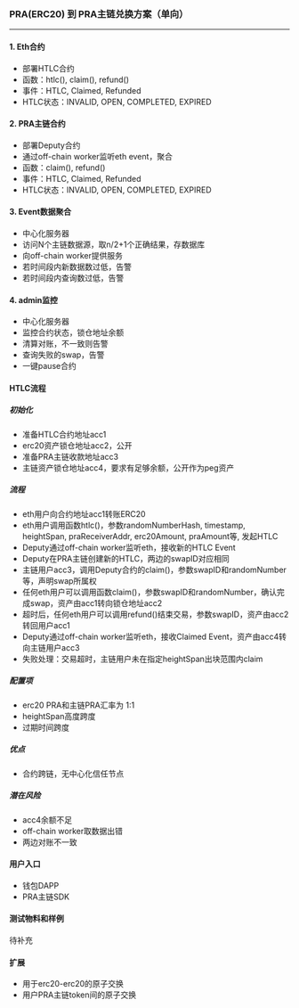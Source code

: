 ### PRA(ERC20) 到 PRA主链兑换方案（单向）
---

#### 1. Eth合约

- 部署HTLC合约
- 函数：htlc(), claim(), refund()
- 事件：HTLC, Claimed, Refunded
- HTLC状态：INVALID, OPEN, COMPLETED, EXPIRED

#### 2. PRA主链合约

- 部署Deputy合约
- 通过off-chain worker监听eth event，聚合
- 函数：claim(), refund()
- 事件：HTLC, Claimed, Refunded
- HTLC状态：INVALID, OPEN, COMPLETED, EXPIRED

#### 3. Event数据聚合

- 中心化服务器
- 访问N个主链数据源，取n/2+1个正确结果，存数据库
- 向off-chain worker提供服务
- 若时间段内新数据数过低，告警
- 若时间段内查询数过低，告警

#### 4. admin监控

- 中心化服务器
- 监控合约状态，锁仓地址余额
- 清算对账，不一致则告警
- 查询失败的swap，告警
- 一键pause合约

#### HTLC流程

##### 初始化
- 准备HTLC合约地址acc1
- erc20资产锁仓地址acc2，公开
- 准备PRA主链收款地址acc3
- 主链资产锁仓地址acc4，要求有足够余额，公开作为peg资产

##### 流程
- eth用户向合约地址acc1转账ERC20
- eth用户调用函数htlc()，参数randomNumberHash, timestamp, heightSpan, praReceiverAddr, erc20Amount, praAmount等, 发起HTLC
- Deputy通过off-chain worker监听eth，接收新的HTLC Event
- Deputy在PRA主链创建新的HTLC，两边的swapID对应相同
- 主链用户acc3，调用Deputy合约的claim()，参数swapID和randomNumber等，声明swap所属权
- 任何eth用户可以调用函数claim()，参数swapID和randomNumber，确认完成swap，资产由acc1转向锁仓地址acc2
- 超时后，任何eth用户可以调用refund()结束交易，参数swapID，资产由acc2转回用户acc1
- Deputy通过off-chain worker监听eth，接收Claimed Event，资产由acc4转向主链用户acc3
- 失败处理：交易超时，主链用户未在指定heightSpan出块范围内claim

##### 配置项
- erc20 PRA和主链PRA汇率为 1:1
- heightSpan高度跨度
- 过期时间跨度

##### 优点
- 合约跨链，无中心化信任节点

##### 潜在风险
- acc4余额不足
- off-chain worker取数据出错
- 两边对账不一致

#### 用户入口
- 钱包DAPP
- PRA主链SDK

#### 测试物料和样例
待补充

#### 扩展
- 用于erc20-erc20的原子交换
- 用户PRA主链token间的原子交换
